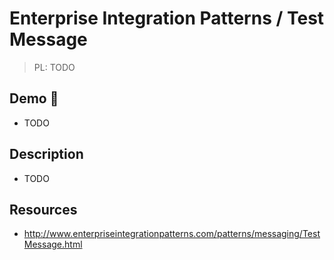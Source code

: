 # Enterprise Integration Patterns / Test Message

> PL: TODO

## Demo 🎉

* TODO

## Description

* TODO

## Resources

* <http://www.enterpriseintegrationpatterns.com/patterns/messaging/TestMessage.html>
